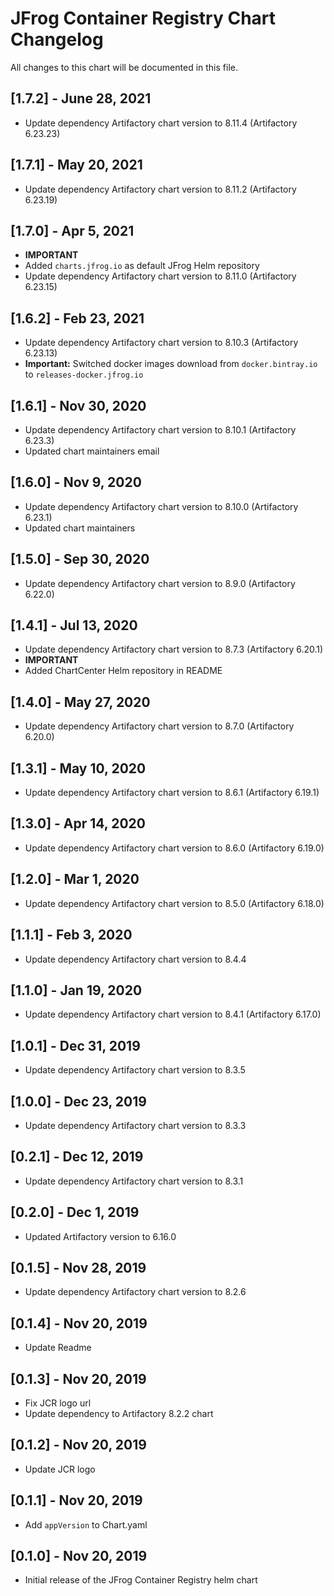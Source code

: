 # JFrog Container Registry Chart Changelog
All changes to this chart will be documented in this file.

## [1.7.2] - June 28, 2021
* Update dependency Artifactory chart version to 8.11.4 (Artifactory 6.23.23)

## [1.7.1] - May 20, 2021
* Update dependency Artifactory chart version to 8.11.2 (Artifactory 6.23.19)

## [1.7.0] - Apr 5, 2021
* **IMPORTANT**
* Added `charts.jfrog.io` as default JFrog Helm repository
* Update dependency Artifactory chart version to 8.11.0 (Artifactory 6.23.15)

## [1.6.2] - Feb 23, 2021
* Update dependency Artifactory chart version to 8.10.3 (Artifactory 6.23.13)
* **Important:** Switched docker images download from `docker.bintray.io` to `releases-docker.jfrog.io`

## [1.6.1] - Nov 30, 2020
* Update dependency Artifactory chart version to 8.10.1 (Artifactory 6.23.3)
* Updated chart maintainers email

## [1.6.0] - Nov 9, 2020
* Update dependency Artifactory chart version to 8.10.0 (Artifactory 6.23.1)
* Updated chart maintainers

## [1.5.0] - Sep 30, 2020
* Update dependency Artifactory chart version to 8.9.0 (Artifactory 6.22.0)

## [1.4.1] - Jul 13, 2020
* Update dependency Artifactory chart version to 8.7.3 (Artifactory 6.20.1)
* **IMPORTANT**
* Added ChartCenter Helm repository in README

## [1.4.0] - May 27, 2020
* Update dependency Artifactory chart version to 8.7.0 (Artifactory 6.20.0)

## [1.3.1] - May 10, 2020
* Update dependency Artifactory chart version to 8.6.1 (Artifactory 6.19.1)

## [1.3.0] - Apr 14, 2020
* Update dependency Artifactory chart version to 8.6.0 (Artifactory 6.19.0)

## [1.2.0] - Mar 1, 2020
* Update dependency Artifactory chart version to 8.5.0 (Artifactory 6.18.0)

## [1.1.1] - Feb 3, 2020
* Update dependency Artifactory chart version to 8.4.4

## [1.1.0] - Jan 19, 2020
* Update dependency Artifactory chart version to 8.4.1 (Artifactory 6.17.0)

## [1.0.1] - Dec 31, 2019
* Update dependency Artifactory chart version to 8.3.5

## [1.0.0] - Dec 23, 2019
* Update dependency Artifactory chart version to 8.3.3

## [0.2.1] - Dec 12, 2019
* Update dependency Artifactory chart version to 8.3.1

## [0.2.0] - Dec 1, 2019
* Updated Artifactory version to 6.16.0

## [0.1.5] - Nov 28, 2019
* Update dependency Artifactory chart version to 8.2.6

## [0.1.4] - Nov 20, 2019
* Update Readme

## [0.1.3] - Nov 20, 2019
* Fix JCR logo url
* Update dependency to Artifactory 8.2.2 chart

## [0.1.2] - Nov 20, 2019
* Update JCR logo

## [0.1.1] - Nov 20, 2019
* Add `appVersion` to Chart.yaml

## [0.1.0] - Nov 20, 2019
* Initial release of the JFrog Container Registry helm chart

